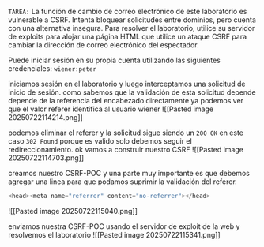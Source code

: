 `TAREA:` La función de cambio de correo electrónico de este laboratorio es vulnerable a CSRF. Intenta bloquear solicitudes entre dominios, pero cuenta con una alternativa insegura.
Para resolver el laboratorio, utilice su servidor de exploits para alojar una página HTML que utilice un ataque CSRF para cambiar la dirección de correo electrónico del espectador.

Puede iniciar sesión en su propia cuenta utilizando las siguientes credenciales: `wiener:peter`

iniciamos sesión en el laboratorio y luego interceptamos una solicitud de inicio de sesión. como sabemos que la validación de esta solicitud depende depende de la referencia del encabezado directamente ya podemos ver que el valor referer identifica al usuario wiener
![[Pasted image 20250722114214.png]]

podemos eliminar el referer y la solicitud sigue siendo un `200 OK` en este caso `302 Found` porque es valido solo debemos seguir el redireccionamiento. ok vamos a construir nuestro CSRF
![[Pasted image 20250722114703.png]]

creamos nuestro CSRF-POC y una parte muy importante es que debemos agregar una linea para que podamos suprimir la validación del referer.

```python
<head><meta name="referrer" content="no-referrer"></head>
```

![[Pasted image 20250722115040.png]]

enviamos nuestra CSRF-POC usando el servidor de exploit de la web y resolvemos el laboratorio
![[Pasted image 20250722115341.png]]